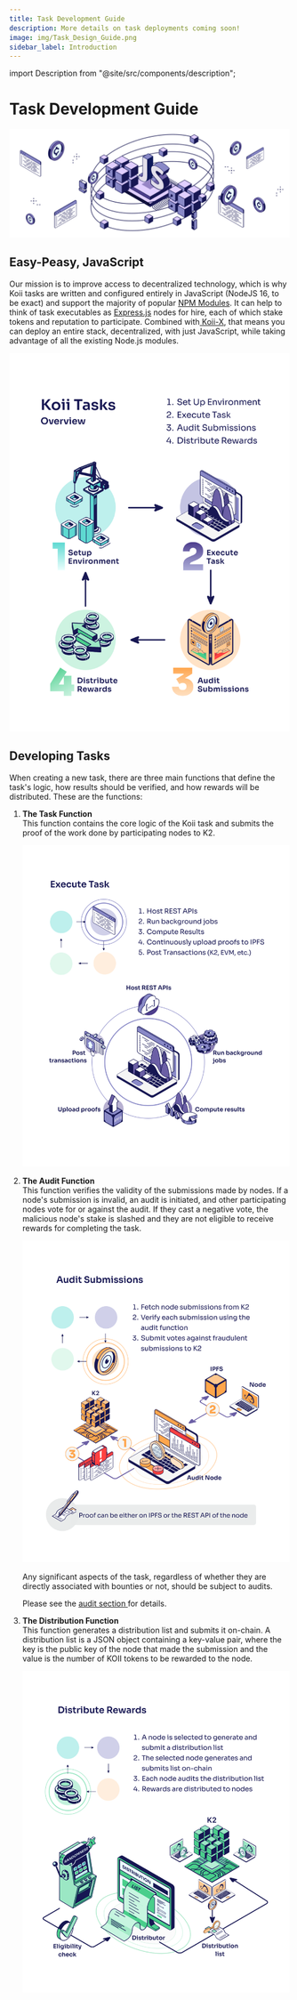 ```yaml
---
title: Task Development Guide
description: More details on task deployments coming soon!
image: img/Task_Design_Guide.png
sidebar_label: Introduction
---
```


import Description from "@site/src/components/description";

# Task Development Guide

![banner](../img/Task%20Development%20Guide.svg)

<Description
  text="More details on task deployments coming soon!"
/>

## **Easy-Peasy, JavaScript**

Our mission is to improve access to decentralized technology, which is why Koii tasks are written and configured entirely in JavaScript (NodeJS 16, to be exact) and support the majority of popular [NPM Modules](https://npmjs.org). It can help to think of task executables as [Express.js](https://expressjs.com/) nodes for hire, each of which stake tokens and reputation to participate. Combined with[ Koii-X](/develop/build-dapps-with-koii/welcome-to-koii-x/), that means you can deploy an entire stack, decentralized, with just JavaScript, while taking advantage of all the existing Node.js modules.&#x20;

![Task Development Guide](./img/Koii%20Tasks.svg)

## **Developing Tasks**

When creating a new task, there are three main functions that define the task's logic, how results should be verified, and how rewards will be distributed. These are the functions:

1. **The Task Function** <br />
   This function contains the core logic of the Koii task and submits the proof of the work done by participating nodes to K2.

   ![Execute Tasks](./img/Execute%20Task.svg)

2. **The Audit Function** <br />
   This function verifies the validity of the submissions made by nodes. If a node's submission is invalid, an audit is initiated, and other participating nodes vote for or against the audit. If they cast a negative vote, the malicious node's stake is slashed and they are not eligible to receive rewards for completing the task.&#x20;

   ![Audit Tasks](./img/Audit%20Submissions.svg)

   Any significant aspects of the task, regardless of whether they are directly associated with bounties or not, should be subject to audits.

   Please see the [audit section ](/concepts/what-are-tasks/designing-tasks/securing-task)for details.

3. **The Distribution Function** <br />
   This function generates a distribution list and submits it on-chain. A distribution list is a JSON object containing a key-value pair, where the key is the public key of the node that made the submission and the value is the number of KOII tokens to be rewarded to the node.

   ![Distribute Rewards](./img/Distribute%20Rewards.svg)
